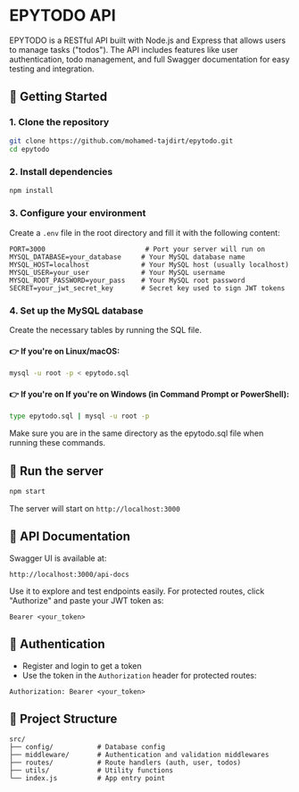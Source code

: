 
# EPYTODO API

EPYTODO is a RESTful API built with Node.js and Express that allows users to manage tasks ("todos"). The API includes features like user authentication, todo management, and full Swagger documentation for easy testing and integration.

## 🚀 Getting Started

### 1. Clone the repository

```bash
git clone https://github.com/mohamed-tajdirt/epytodo.git
cd epytodo
```

### 2. Install dependencies

```bash
npm install
```

### 3. Configure your environment

Create a `.env` file in the root directory and fill it with the following content:

```env
PORT=3000                         # Port your server will run on
MYSQL_DATABASE=your_database     # Your MySQL database name
MYSQL_HOST=localhost             # Your MySQL host (usually localhost)
MYSQL_USER=your_user             # Your MySQL username
MYSQL_ROOT_PASSWORD=your_pass    # Your MySQL root password
SECRET=your_jwt_secret_key       # Secret key used to sign JWT tokens
```

### 4. Set up the MySQL database

Create the necessary tables by running the SQL file.

#### 👉 If you're on **Linux/macOS**:
```bash
mysql -u root -p < epytodo.sql
```

#### 👉 If you're on **If you're on Windows (in Command Prompt or PowerShell)**:
```bash
type epytodo.sql | mysql -u root -p
```
Make sure you are in the same directory as the epytodo.sql file when running these commands.


## 🧪 Run the server

```bash
npm start
```

The server will start on `http://localhost:3000`

## 📘 API Documentation

Swagger UI is available at:

```
http://localhost:3000/api-docs
```

Use it to explore and test endpoints easily. For protected routes, click "Authorize" and paste your JWT token as:

```
Bearer <your_token>
```

## 🔐 Authentication

- Register and login to get a token
- Use the token in the `Authorization` header for protected routes:

```
Authorization: Bearer <your_token>
```

## 📁 Project Structure

```
src/
├── config/           # Database config
├── middleware/       # Authentication and validation middlewares
├── routes/           # Route handlers (auth, user, todos)
├── utils/            # Utility functions
└── index.js          # App entry point
```
